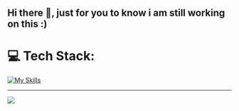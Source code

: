 ## Hi there 👋,  just for you to know i am still working on this :)

<!--
**csavva2809/csavva2809** is a ✨ _special_ ✨ repository because its `README.md` (this file) appears on your GitHub profile.

Here are some ideas to get you started:

- 🔭 I’m currently working on ...
- 🌱 I’m currently learning ...
- 👯 I’m looking to collaborate on ...
- 🤔 I’m looking for help with ...
- 💬 Ask me about ...
- 📫 How to reach me: ...
- 😄 Pronouns: ...
- ⚡ Fun fact: ...
-->

# 💻 Tech Stack:
[![My Skills](https://skillicons.dev/icons?i=py,java,c,cpp,fastapi,flask,html,css,js,linux,git)](https://skillicons.dev)


---
[![](https://visitcount.itsvg.in/api?id=csavva2809&icon=0&color=0)](https://visitcount.itsvg.in)

<!-- Proudly created with GPRM ( https://gprm.itsvg.in ) -->
